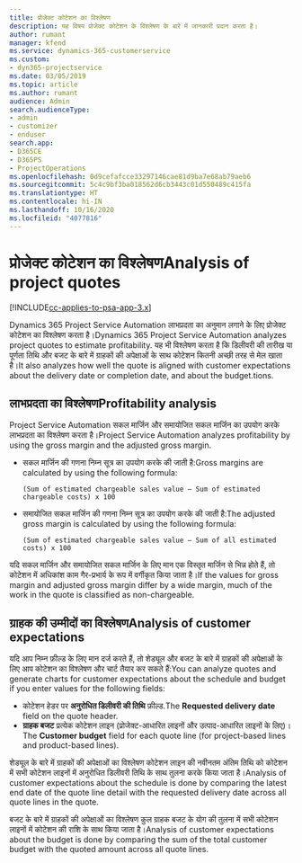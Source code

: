 ```yaml
---
title: प्रोजेक्ट कोटेशन का विश्लेषण
description: यह विषय प्रोजेक्ट कोटेशन के विश्लेषण के बारे में जानकारी प्रदान करता है।
author: rumant
manager: kfend
ms.service: dynamics-365-customerservice
ms.custom:
- dyn365-projectservice
ms.date: 03/05/2019
ms.topic: article
ms.author: rumant
audience: Admin
search.audienceType:
- admin
- customizer
- enduser
search.app:
- D365CE
- D365PS
- ProjectOperations
ms.openlocfilehash: 0d9cefafcce33297146cae81d9ba7e68ab79aeb6
ms.sourcegitcommit: 5c4c9bf3ba018562d6cb3443c01d550489c415fa
ms.translationtype: HT
ms.contentlocale: hi-IN
ms.lasthandoff: 10/16/2020
ms.locfileid: "4077816"
---
```

# <a name="analysis-of-project-quotes"></a><span data-ttu-id="df188-103">प्रोजेक्ट कोटेशन का विश्लेषण</span><span class="sxs-lookup"><span data-stu-id="df188-103">Analysis of project quotes</span></span>

[!INCLUDE[cc-applies-to-psa-app-3.x](../includes/cc-applies-to-psa-app-3x.md)]

<span data-ttu-id="df188-104">Dynamics 365 Project Service Automation लाभप्रदता का अनुमान लगाने के लिए प्रोजेक्ट कोटेशन का विश्लेषण करता है।</span><span class="sxs-lookup"><span data-stu-id="df188-104">Dynamics 365 Project Service Automation analyzes project quotes to estimate profitability.</span></span> <span data-ttu-id="df188-105">यह भी विश्लेषण करता है कि डिलीवरी की तारीख या पूर्णता तिथि और बजट के बारे में ग्राहकों की अपेक्षाओं के साथ कोटेशन कितनी अच्छी तरह से मेल खाता है।</span><span class="sxs-lookup"><span data-stu-id="df188-105">It also analyzes how well the quote is aligned with customer expectations about the delivery date or completion date, and about the budget.tions.</span></span>

## <a name="profitability-analysis"></a><span data-ttu-id="df188-106">लाभप्रदता का विश्लेषण</span><span class="sxs-lookup"><span data-stu-id="df188-106">Profitability analysis</span></span>

<span data-ttu-id="df188-107">Project Service Automation सकल मार्जिन और समायोजित सकल मार्जिन का उपयोग करके लाभप्रदता का विश्लेषण करता है।</span><span class="sxs-lookup"><span data-stu-id="df188-107">Project Service Automation analyzes profitability by using the gross margin and the adjusted gross margin.</span></span>

- <span data-ttu-id="df188-108">सकल मार्जिन की गणना निम्न सूत्र का उपयोग करके की जाती है:</span><span class="sxs-lookup"><span data-stu-id="df188-108">Gross margins are calculated by using the following formula:</span></span>

  `
    (Sum of estimated chargeable sales value – Sum of estimated chargeable costs) x 100
  `
- <span data-ttu-id="df188-109">समायोजित सकल मार्जिन की गणना निम्न सूत्र का उपयोग करके की जाती है:</span><span class="sxs-lookup"><span data-stu-id="df188-109">The adjusted gross margin is calculated by using the following formula:</span></span>

  `
    (Sum of estimated chargeable sales value – Sum of all estimated costs) x 100
  `

<span data-ttu-id="df188-110">यदि सकल मार्जिन और समायोजित सकल मार्जिन के लिए मान एक विस्तृत मार्जिन से भिन्न होते हैं, तो कोटेशन में अधिकांश काम गैर-प्रभार्य के रूप में वर्गीकृत किया जाता है।</span><span class="sxs-lookup"><span data-stu-id="df188-110">If the values for gross margin and adjusted gross margin differ by a wide margin, much of the work in the quote is classified as non-chargeable.</span></span>

## <a name="analysis-of-customer-expectations"></a><span data-ttu-id="df188-111">ग्राहक की उम्मीदों का विश्लेषण</span><span class="sxs-lookup"><span data-stu-id="df188-111">Analysis of customer expectations</span></span>

<span data-ttu-id="df188-112">यदि आप निम्न फ़ील्ड के लिए मान दर्ज करते हैं, तो शेड्यूल और बजट के बारे में ग्राहकों की अपेक्षाओं के लिए आप कोटेशन का विश्लेषण और चार्ट तैयार कर सकते हैं:</span><span class="sxs-lookup"><span data-stu-id="df188-112">You can analyze quotes and generate charts for customer expectations about the schedule and budget if you enter values for the following fields:</span></span>

- <span data-ttu-id="df188-113">कोटेशन हेडर पर **अनुरोधित डिलीवरी की तिथि** फ़ील्ड.</span><span class="sxs-lookup"><span data-stu-id="df188-113">The **Requested delivery date** field on the quote header.</span></span>
- <span data-ttu-id="df188-114">**ग्राहक बजट** प्रत्येक कोटेशन लाइन (प्रोजेक्ट-आधारित लाइनों और उत्पाद-आधारित लाइनों के लिए)।</span><span class="sxs-lookup"><span data-stu-id="df188-114">The **Customer budget** field for each quote line (for project-based lines and product-based lines).</span></span>

<span data-ttu-id="df188-115">शेड्यूल के बारे में ग्राहकों की अपेक्षाओं का विश्लेषण कोटेशन लाइन की नवीनतम अंतिम तिथि को कोटेशन में सभी कोटेशन लाइनों में अनुरोधित डिलीवरी तिथि के साथ तुलना करके किया जाता है।</span><span class="sxs-lookup"><span data-stu-id="df188-115">Analysis of customer expectations about the schedule is done by comparing the latest end date of the quote line detail with the requested delivery date across all quote lines in the quote.</span></span>

<span data-ttu-id="df188-116">बजट के बारे में ग्राहकों की अपेक्षाओं का विश्लेषण कुल ग्राहक बजट के योग की तुलना में सभी कोटेशन लाइनों में कोटेशन की राशि के साथ किया जाता है।</span><span class="sxs-lookup"><span data-stu-id="df188-116">Analysis of customer expectations about the budget is done by comparing the sum of the total customer budget with the quoted amount across all quote lines.</span></span>
